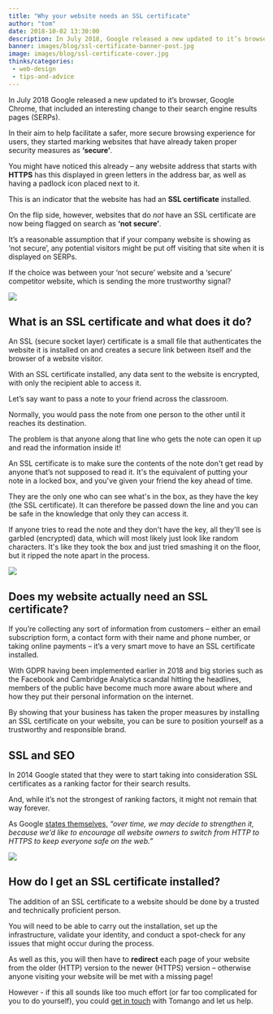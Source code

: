 ```yaml
---
title: "Why your website needs an SSL certificate"
author: "tom"
date: 2018-10-02 13:30:00
description: In July 2018, Google released a new updated to it’s browser, Google Chrome, that included an interesting change to their search engine results pages (SERPs).
banner: images/blog/ssl-certificate-banner-post.jpg
image: images/blog/ssl-certificate-cover.jpg
thinks/categories: 
 - web-design
 - tips-and-advice
---
```


In July 2018 Google released a new updated to it’s browser, Google Chrome, that included an interesting change to their search engine results pages (SERPs).

In their aim to help facilitate a safer, more secure browsing experience for users, they started marking websites that have already taken proper security measures as **‘secure’**.

You might have noticed this already – any website address that starts with **HTTPS** has this displayed in green letters in the address bar, as well as having a padlock icon placed next to it.

This is an indicator that the website has had an **SSL certificate** installed.

On the flip side, however, websites that do _not_ have an SSL certificate are now being flagged on search as **‘not secure’**.

It’s a reasonable assumption that if your company website is showing as ‘not secure’, any potential visitors might be put off visiting that site when it is displayed on SERPs. 

If the choice was between your ‘not secure’ website and a ‘secure’ competitor website, which is sending the more trustworthy signal?

![](images/blog/ssl-certificate-security.jpg)

## What is an SSL certificate and what does it do?

An SSL (secure socket layer) certificate is a small file that authenticates the website it is installed on and creates a secure link between itself and the browser of a website visitor.

With an SSL certificate installed, any data sent to the website is encrypted, with only the recipient able to access it.

Let’s say want to pass a note to your friend across the classroom.

Normally, you would pass the note from one person to the other until it reaches its destination.
 
The problem is that anyone along that line who gets the note can open it up and read the information inside it!

An SSL certificate is to make sure the contents of the note don't get read by anyone that’s not supposed to read it. It's the equivalent of putting your note in a locked box, and you've given your friend the key ahead of time. 

They are the only one who can see what's in the box, as they have the key (the SSL certificate). It can therefore be passed down the line and you can be safe in the knowledge that only they can access it.

If anyone tries to read the note and they don't have the key, all they'll see is garbled (encrypted) data, which will most likely just look like random characters. It's like they took the box and just tried smashing it on the floor, but it ripped the note apart in the process.

![](images/blog/ssl-certificate-lock.jpg)

## Does my website actually need an SSL certificate?

If you’re collecting any sort of information from customers – either an email subscription form, a contact form with their name and phone number, or taking online payments – it’s a very smart move to have an SSL certificate installed.

With GDPR having been implemented earlier in 2018 and big stories such as the Facebook and Cambridge Analytica scandal hitting the headlines, members of the public have become much more aware about where and how they put their personal information on the internet.

By showing that your business has taken the proper measures by installing an SSL certificate on your website, you can be sure to position yourself as a trustworthy and responsible brand.

## SSL and SEO

In 2014 Google stated that they were to start taking into consideration SSL certificates as a ranking factor for their search results.

And, while it’s not the strongest of ranking factors, it might not remain that way forever. 

As Google [states themselves,](https://webmasters.googleblog.com/2014/08/https-as-ranking-signal.html) _“over time, we may decide to strengthen it, because we’d like to encourage all website owners to switch from HTTP to HTTPS to keep everyone safe on the web.”_

![](images/blog/ssl-google-hq-certificate.jpg)

## How do I get an SSL certificate installed?

The addition of an SSL certificate to a website should be done by a trusted and technically proficient person.

You will need to be able to carry out the installation, set up the infrastructure, validate your identity, and conduct a spot-check for any issues that might occur during the process. 

As well as this, you will then have to **redirect** each page of your website from the older (HTTP) version to the newer (HTTPS) version – otherwise anyone visiting your website will be met with a missing page!

However - if this all sounds like too much effort (or far too complicated for you to do yourself), you could [get in touch](https://www.tomango.co.uk/contact/) with Tomango and let us help.
